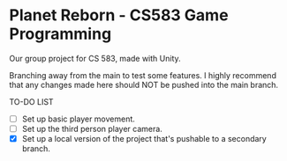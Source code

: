 # Planet Reborn - CS583 Game Programming
Our group project for CS 583, made with Unity.

Branching away from the main to test some features.
I highly recommend that any changes made here should NOT be pushed into the main branch.

TO-DO LIST
- [ ] Set up basic player movement.
- [ ] Set up the third person player camera.
- [X] Set up a local version of the project that's pushable to a secondary branch.
